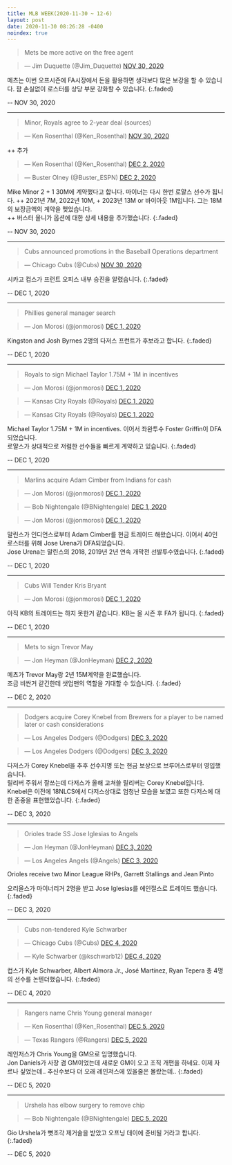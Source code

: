 ```yaml
---
title: MLB WEEK(2020-11-30 ~ 12-6)
layout: post
date: 2020-11-30 08:26:28 -0400
noindex: true
---
```


> Mets be more active on the free agent

<script async src="//platform.twitter.com/widgets.js" charset="utf-8"></script>
<blockquote class="twitter-tweet" data-lang="en">
  &mdash; Jim Duquette (@Jim_Duquette)
  <a href="https://twitter.com/Jim_Duquette/status/1333073948813168640">NOV 30, 2020</a>
</blockquote>

메츠는 이번 오프시즌에 FA시장에서 돈을 활용하면 생각보다 많은 보강을 할 수 있습니다. 팜 손실없이 로스터를 상당 부분 강화할 수 있습니다.
{:.faded}

 -- NOV 30, 2020

---

> Minor, Royals agree to 2-year deal (sources)

<script async src="//platform.twitter.com/widgets.js" charset="utf-8"></script>
<blockquote class="twitter-tweet" data-lang="en">
  &mdash; Ken Rosenthal (@Ken_Rosenthal)
  <a href="https://twitter.com/Ken_Rosenthal/status/1333269364980723714">NOV 30, 2020</a>
</blockquote>

++ 추가

<script async src="//platform.twitter.com/widgets.js" charset="utf-8"></script>
<blockquote class="twitter-tweet" data-lang="en">
  &mdash; Ken Rosenthal (@Ken_Rosenthal)
  <a href="https://twitter.com/Ken_Rosenthal/status/1333888347983523840">DEC 2, 2020</a>
</blockquote>

<script async src="//platform.twitter.com/widgets.js" charset="utf-8"></script>
<blockquote class="twitter-tweet" data-lang="en">
  &mdash; Buster Olney (@Buster_ESPN)
  <a href="https://twitter.com/Buster_ESPN/status/1333889795538481153">DEC 2, 2020</a>
</blockquote>

Mike Minor 2 + 1 30M에 계약했다고 합니다. 마이너는 다시 한번 로얄스 선수가 됩니다.
++ 2021년 7M, 2022년 10M, + 2023년 13M or 바이아웃 1M입니다. 그는 18M의 보장금액의 계약을 맺었습니다.   
++ 버스터 올니가 옵션에 대한 상세 내용을 추가했습니다.
{:.faded}

 -- NOV 30, 2020

---

> Cubs announced promotions in the Baseball Operations department

<script async src="//platform.twitter.com/widgets.js" charset="utf-8"></script>
<blockquote class="twitter-tweet" data-lang="en">
  &mdash; Chicago Cubs (@Cubs)
  <a href="https://twitter.com/Cubs/status/1333444818077446146">NOV 30, 2020</a>
</blockquote>

시카고 컵스가 프런트 오피스 내부 승진을 알렸습니다.
{:.faded}

 -- DEC 1, 2020

---

> Phillies general manager search

<script async src="//platform.twitter.com/widgets.js" charset="utf-8"></script>
<blockquote class="twitter-tweet" data-lang="en">
  &mdash; Jon Morosi (@jonmorosi)
  <a href="https://twitter.com/jonmorosi/status/1333430639836753922">DEC 1, 2020</a>
</blockquote>

Kingston and Josh Byrnes 2명의 다저스 프런트가 후보라고 합니다.
{:.faded}

 -- DEC 1, 2020

---

> Royals to sign Michael Taylor 1.75M + 1M in incentives

<script async src="//platform.twitter.com/widgets.js" charset="utf-8"></script>
<blockquote class="twitter-tweet" data-lang="en">
  &mdash; Jon Morosi (@jonmorosi)
  <a href="https://twitter.com/Royals/status/1333486202440347648">DEC 1, 2020</a>
</blockquote>

<script async src="//platform.twitter.com/widgets.js" charset="utf-8"></script>
<blockquote class="twitter-tweet" data-lang="en">
  &mdash; Kansas City Royals (@Royals)
  <a href="https://twitter.com/TBrownYahoo/status/1333487066206769152">DEC 1, 2020</a>
</blockquote>

<script async src="//platform.twitter.com/widgets.js" charset="utf-8"></script>
<blockquote class="twitter-tweet" data-lang="en">
  &mdash; Kansas City Royals (@Royals)
  <a href="https://twitter.com/Royals/status/1333485956188446720">DEC 1, 2020</a>
</blockquote>

Michael Taylor 1.75M + 1M in incentives. 이어서 좌완투수 Foster Griffin이 DFA되었습니다.   
로얄스가 상대적으로 저렴한 선수들을 빠르게 계약하고 있습니다.
{:.faded}

 -- DEC 1, 2020

---

> Marlins acquire Adam Cimber from Indians for cash

<script async src="//platform.twitter.com/widgets.js" charset="utf-8"></script>
<blockquote class="twitter-tweet" data-lang="en">
  &mdash; Jon Morosi (@jonmorosi)
  <a href="https://twitter.com/jonmorosi/status/1333525012582723595">DEC 1, 2020</a>
</blockquote>

<script async src="//platform.twitter.com/widgets.js" charset="utf-8"></script>
<blockquote class="twitter-tweet" data-lang="en">
  &mdash; Bob Nightengale (@BNightengale)
  <a href="https://twitter.com/BNightengale/status/1333524731815813127">DEC 1, 2020</a>
</blockquote>

<script async src="//platform.twitter.com/widgets.js" charset="utf-8"></script>
<blockquote class="twitter-tweet" data-lang="en">
  &mdash; Jon Morosi (@jonmorosi)
  <a href="https://twitter.com/jonmorosi/status/1333525490494222337">DEC 1, 2020</a>
</blockquote>


말린스가 인디언스로부터 Adam Cimber를 현금 트레이드 해왔습니다. 이어서 40인 로스터를 위해 Jose Urena가 DFA되었습니다.   
Jose Urena는 말린스의 2018, 2019년 2년 연속 개막전 선발투수였습니다.
{:.faded}

 -- DEC 1, 2020

---

> Cubs Will Tender Kris Bryant

<script async src="//platform.twitter.com/widgets.js" charset="utf-8"></script>
<blockquote class="twitter-tweet" data-lang="en">
  &mdash; Jon Morosi (@jonmorosi)
  <a href="https://twitter.com/jonmorosi/status/1333438826489012226">DEC 1, 2020</a>
</blockquote>

아직 KB의 트레이드는 하지 못한거 같습니다. KB는 올 시즌 후 FA가 됩니다.
{:.faded}

-- DEC 1, 2020

---

> Mets to sign Trevor May

<script async src="//platform.twitter.com/widgets.js" charset="utf-8"></script>
<blockquote class="twitter-tweet" data-lang="en">
  &mdash; Jon Heyman (@JonHeyman)
  <a href="https://twitter.com/JonHeyman/status/1333895316702187520">DEC 2, 2020</a>
</blockquote>

메츠가 Trevor May랑 2년 15M계약을 완료했습니다.    
조금 비싼거 같긴한데 샛업맨의 역할을 기대할 수 있습니다.
{:.faded}

-- DEC 2, 2020

---

> Dodgers acquire Corey Knebel from Brewers for a player to be named later or cash considerations

<script async src="//platform.twitter.com/widgets.js" charset="utf-8"></script>
<blockquote class="twitter-tweet" data-lang="en">
  &mdash; Los Angeles Dodgers (@Dodgers)
  <a href="https://twitter.com/Dodgers/status/1334322139365691393">DEC 3, 2020</a>
</blockquote>

<script async src="//platform.twitter.com/widgets.js" charset="utf-8"></script>
<blockquote class="twitter-tweet" data-lang="en">
  &mdash; Los Angeles Dodgers (@Dodgers)
  <a href="https://twitter.com/Dodgers/status/1334319168464687105">DEC 3, 2020</a>
</blockquote>

다저스가 Corey Knebel을 추후 선수지명 또는 현금 보상으로 브루어스로부터 영입했습니다.   
릴리버 주워서 잘쓰는데 다저스가 올해 고쳐쓸 릴리버는 Corey Knebel입니다. Knebel은 이전에 18NLCS에서 다저스상대로 엄청난 모습을 보였고 또한 다저스에 대한 존중을 표현했었습니다.
{:.faded}

-- DEC 3, 2020

---

> Orioles trade SS Jose Iglesias to Angels

<script async src="//platform.twitter.com/widgets.js" charset="utf-8"></script>
<blockquote class="twitter-tweet" data-lang="en">
  &mdash; Jon Heyman (@JonHeyman)
  <a href="https://twitter.com/JonHeyman/status/1333895316702187520">DEC 3, 2020</a>
</blockquote>

<script async src="//platform.twitter.com/widgets.js" charset="utf-8"></script>
<blockquote class="twitter-tweet" data-lang="en">
  &mdash; Los Angeles Angels (@Angels)
  <a href="https://twitter.com/Angels/status/1334299188180393985">DEC 3, 2020</a>
</blockquote>


Orioles receive two Minor League RHPs, Garrett Stallings and Jean Pinto

오리올스가 마이너리거 2명을 받고 Jose Iglesias를 에인절스로 트레이드 했습니다.
{:.faded}

-- DEC 3, 2020

---

> Cubs non-tendered Kyle Schwarber

<script async src="//platform.twitter.com/widgets.js" charset="utf-8"></script>
<blockquote class="twitter-tweet" data-lang="en">
  &mdash; Chicago Cubs (@Cubs)
  <a href="https://twitter.com/Cubs/status/1334303531663302657">DEC 4, 2020</a>
</blockquote>

<script async src="//platform.twitter.com/widgets.js" charset="utf-8"></script>
<blockquote class="twitter-tweet" data-lang="en">
  &mdash; Kyle Schwarber (@kschwarb12)
  <a href="https://twitter.com/kschwarb12/status/1334557916326748162">DEC 4, 2020</a>
</blockquote>

컵스가 Kyle Schwarber, Albert Almora Jr., José Martínez, Ryan Tepera 총 4명의 선수를 논텐더했습니다.
{:.faded}

-- DEC 4, 2020

---

> Rangers name Chris Young general manager

<script async src="//platform.twitter.com/widgets.js" charset="utf-8"></script>
<blockquote class="twitter-tweet" data-lang="en">
  &mdash; Ken Rosenthal (@Ken_Rosenthal)
  <a href="https://twitter.com/Ken_Rosenthal/status/1334968916918087681">DEC 5, 2020</a>
</blockquote>

<script async src="//platform.twitter.com/widgets.js" charset="utf-8"></script>
<blockquote class="twitter-tweet" data-lang="en">
  &mdash; Texas Rangers (@Rangers)
  <a href="https://twitter.com/Rangers/status/1334971133779726336">DEC 5, 2020</a>
</blockquote>

레인저스가 Chris Young을 GM으로 임명했습니다.   
Jon Daniels가 사장 겸 GM이었는데 새로운 GM이 오고 조직 개편을 하네요. 이제 자르나 싶었는데.. 추신수보다 더 오래 레인저스에 있을줄은 몰랐는데..
{:.faded}

-- DEC 5, 2020

---

> Urshela has elbow surgery to remove chip

<script async src="//platform.twitter.com/widgets.js" charset="utf-8"></script>
<blockquote class="twitter-tweet" data-lang="en">
  &mdash; Bob Nightengale (@BNightengale)
  <a href="https://twitter.com/BNightengale/status/1335058379287322625">DEC 5, 2020</a>
</blockquote>

Gio Urshela가 뼛조각 제거술을 받았고 오프닝 데이에 준비될 거라고 합니다.
{:.faded}

-- DEC 5, 2020
